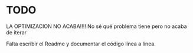 # TODO
LA OPTIMIZACION NO ACABA!!!!
No sé qué problema tiene pero no acaba de iterar

Falta escribir el Readme y documentar el código línea a línea.
